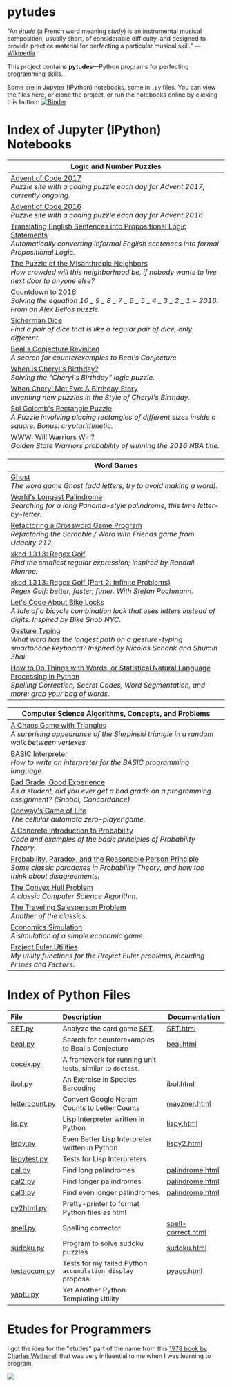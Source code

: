 # pytudes

"An *étude* (a French word meaning *study*) is an instrumental musical composition, usually short, of considerable difficulty, and designed to provide practice material for perfecting a particular musical skill." &mdash; [Wikipedia](https://en.wikipedia.org/wiki/%C3%89tude)

This project contains **pytudes**&mdash;Python programs for perfecting programming skills. 

Some are in Jupyter (IPython) notebooks, some in `.py` files. You can view the files here, or clone the project, or run the notebooks online by clicking this button: [![Binder](https://mybinder.org/badge.svg)](https://mybinder.org/v2/gh/norvig/pytudes/master)
 
# Index of Jupyter (IPython) Notebooks

|Logic and Number Puzzles|
|---|
|[Advent of Code 2017](https://github.com/norvig/pytudes/blob/master/ipynb/Advent%202017.ipynb)<br>*Puzzle site with a coding puzzle each day for Advent 2017; currently ongoing.*|
|[Advent of Code 2016](https://github.com/norvig/pytudes/blob/master/ipynb/Advent%20of%20Code.ipynb)<br>*Puzzle site with a coding puzzle each day for Advent 2016*.|
|[Translating English Sentences into Propositional Logic Statements](https://github.com/norvig/pytudes/blob/master/ipynb/PropositionalLogic.ipynb)<br>*Automatically converting informal English sentences into formal Propositional Logic.*|
|[The Puzzle of the Misanthropic Neighbors](https://github.com/norvig/pytudes/blob/master/ipynb/Mean%20Misanthrope%20Density.ipynb)<br>*How crowded will this neighborhood be, if nobody wants to live next door to anyone else?*|
|[Countdown to 2016](https://github.com/norvig/pytudes/blob/master/ipynb/Countdown.ipynb)<br>*Solving the equation 10 _ 9 _ 8 _ 7 _ 6 _ 5 _ 4 _ 3 _ 2 _ 1 = 2016. From an Alex Bellos puzzle.*|
|[Sicherman Dice](https://github.com/norvig/pytudes/blob/master/ipynb/Sicherman%20Dice.ipynb)<br>*Find a pair of dice that is like a regular pair of dice, only different.*|
|[Beal's Conjecture Revisited](https://github.com/norvig/pytudes/blob/master/ipynb/Beal.ipynb)<br>*A search for counterexamples to Beal's Conjecture*|
|[When is Cheryl's Birthday?](https://github.com/norvig/pytudes/blob/master/ipynb/Cheryl.ipynb)<br>*Solving the "Cheryl's Birthday" logic puzzle.*|
|[When Cheryl Met Eve: A Birthday Story](https://github.com/norvig/pytudes/blob/master/ipynb/Cheryl-and-Eve.ipynb)<br>*Inventing new puzzles in the Style of Cheryl's Birthday.*|
|[Sol Golomb's Rectangle Puzzle](https://github.com/norvig/pytudes/blob/master/ipynb/Golomb-Puzzle.ipynb)<br>*A Puzzle involving placing rectangles of different sizes inside a square. Bonus: cryptarithmetic.*|
|[WWW: Will Warriors Win?](https://github.com/norvig/pytudes/blob/master/ipynb/WWW.ipynb)<br>*Golden State Warriors probability of winning the 2016 NBA title.*|

|Word Games|
|---|
|[Ghost](https://github.com/norvig/pytudes/blob/master/ipynb/Ghost.ipynb)<br>*The word game Ghost (add letters, try to avoid making a word).*|
|[World's Longest Palindrome](https://github.com/norvig/pytudes/blob/master/ipynb/pal3.ipynb)<br>*Searching for a long Panama-style palindrome, this time letter-by-letter.*|
|[Refactoring a Crossword Game Program](https://github.com/norvig/pytudes/blob/master/ipynb/Scrabble.ipynb)<br>*Refactoring the Scrabble / Word with Friends game from Udacity 212.*|
|[xkcd 1313: Regex Golf](https://github.com/norvig/pytudes/blob/master/ipynb/xkcd1313.ipynb)<br>*Find the smallest regular expression; inspired by Randall Monroe.*|
|[xkcd 1313: Regex Golf (Part 2: Infinite Problems)](https://github.com/norvig/pytudes/blob/master/ipynb/xkcd1313-part2.ipynb)<br>*Regex Golf: better, faster, funer. With Stefan Pochmann.*|
|[Let's Code About Bike Locks](https://github.com/norvig/pytudes/blob/master/ipynb/Fred%20Buns.ipynb)<br>*A tale of a bicycle combination lock that uses letters instead of digits. Inspired by Bike Snob NYC.*|
|[Gesture Typing](https://github.com/norvig/pytudes/blob/master/ipynb/Gesture%20Typing.ipynb)<br>*What word has the longest path on a gesture-typing smartphone keyboard? Inspired by Nicolas Schank and Shumin Zhai.*|
|[How to Do Things with Words, or Statistical Natural Language Processing in Python](https://github.com/norvig/pytudes/blob/master/ipynb/How%20to%20Do%20Things%20with%20Words.ipynb)<br>*Spelling Correction, Secret Codes, Word Segmentation, and more: grab your bag of words.*|

|Computer Science Algorithms, Concepts, and Problems|
|---|
|[A Chaos Game with Triangles](https://github.com/norvig/pytudes/blob/master/ipynb/Sierpinski.ipynb)<br>*A surprising appearance of the Sierpinski triangle in a random walk between vertexes.*|
|[BASIC Interpreter](https://github.com/norvig/pytudes/blob/master/ipynb/BASIC.ipynb)<br>*How to write an interpreter for the BASIC programming language.*|
|[Bad Grade, Good Experience](https://github.com/norvig/pytudes/blob/master/ipynb/Snobol.ipynb)<br>*As a student, did you ever get a bad grade on a programming assignment? (Snobol, Concordance)*|
|[Conway's Game of Life](https://github.com/norvig/pytudes/blob/master/ipynb/Life.ipynb)<br>*The cellular automata zero-player game.*|
|[A Concrete Introduction to Probability](https://github.com/norvig/pytudes/blob/master/ipynb/Probability.ipynb)<br>*Code and examples of the basic principles of Probability Theory.*|
|[Probability, Paradox, and the Reasonable Person Principle](https://github.com/norvig/pytudes/blob/master/ipynb/ProbabilityParadox.ipynb)<br>*Some classic paradoxes in Probability Theory, and how too think about disagreements.*|
|[The Convex Hull Problem](https://github.com/norvig/pytudes/blob/master/ipynb/Convex%20Hull.ipynb)<br>*A classic Computer Science Algorithm.*|
|[The Traveling Salesperson Problem](https://github.com/norvig/pytudes/blob/master/ipynb/TSP.ipynb)<br>*Another of the classics.*|
|[Economics Simulation](https://github.com/norvig/pytudes/blob/master/ipynb/Economics.ipynb)<br>*A simulation of a simple economic game.*|
|[Project Euler Utilities](https://github.com/norvig/pytudes/blob/master/ipynb/Project%20Euler%20Utils.ipynb)<br>*My utility functions for the Project Euler problems, including `Primes` and `Factors`.*|

# Index of Python Files

| **File** | **Description** | **Documentation**|
|:--------|:-------------------|----|
|[SET.py](https://github.com/norvig/pytudes/blob/master/py/SET.py)|Analyze the card game [SET](http://www.setgame.com/set).|[SET.html](http://norvig.com/SET.html)|
|[beal.py](https://github.com/norvig/pytudes/blob/master/py/beal.py)|Search for counterexamples to Beal's Conjecture|[beal.html](http://norvig.com/beal.html)
|[docex.py](https://github.com/norvig/pytudes/blob/master/py/docex.py)|A framework for running unit tests, similar to `doctest`.|
|[ibol.py](https://github.com/norvig/pytudes/blob/master/py/ibol.py)|An Exercise in Species Barcoding|[ibol.html](http://norvig.com/ibol.html)
|[lettercount.py](https://github.com/norvig/pytudes/blob/master/py/lettercount.py)|Convert Google Ngram Counts to Letter Counts|[mayzner.html](http://norvig.com/mayzner.html)
|[lis.py](https://github.com/norvig/pytudes/blob/master/py/lis.py)|Lisp Interpreter written in Python|[lispy.html](http://norvig.com/lispy.html)
|[lispy.py](https://github.com/norvig/pytudes/blob/master/py/lispy.py)|Even Better Lisp Interpreter written in Python|[lispy2.html](http://norvig.com/lispy2.html)
|[lispytest.py](https://github.com/norvig/pytudes/blob/master/py/lispytest.py)|Tests for Lisp Interpreters|
|[pal.py](https://github.com/norvig/pytudes/blob/master/py/pal.py)|Find long palindromes|[palindrome.html](http://norvig.com/palindrome.html)
|[pal2.py](https://github.com/norvig/pytudes/blob/master/py/pal2.py)|Find longer palindromes|[palindrome.html](http://norvig.com/palindrome.html)
|[pal3.py](https://github.com/norvig/pytudes/blob/master/py/pal3.py)|Find even longer palindromes|[palindrome.html](http://norvig.com/palindrome.html)
|[py2html.py](https://github.com/norvig/pytudes/blob/master/py/py2html.py)|Pretty-printer to format Python files as html|
|[spell.py](https://github.com/norvig/pytudes/blob/master/py/spell.py)|Spelling corrector|[spell-correct.html](http://norvig.com/spell-correct.html)
|[sudoku.py](https://github.com/norvig/pytudes/blob/master/py/sudoku.py)|Program to solve sudoku puzzles|[sudoku.html](http://norvig.com/sudoku.html)
|[testaccum.py](https://github.com/norvig/pytudes/blob/master/py/testaccum.py)|Tests for my failed Python `accumulation display` proposal|[pyacc.html](http://norvig.com/pyacc.html)
|[yaptu.py](https://github.com/norvig/pytudes/blob/master/py/yaptu.py)|Yet Another Python Templating Utility|

# Etudes for Programmers

I got the idea for the "etudes" part of the name from this [1978 book by Charles Wetherell](https://books.google.com/books/about/Etudes_for_programmers.html?id=u89WAAAAMAAJ)
that was very influential to me when I was learning to program.

![](https://images-na.ssl-images-amazon.com/images/I/51ZnZH29dvL._SX394_BO1,204,203,200_.jpg)

